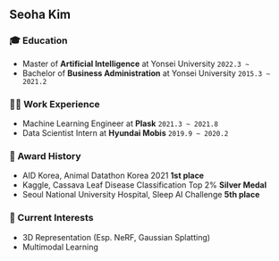 ## Seoha Kim

### 🎓 Education

- Master of <b>Artificial Intelligence</b> at Yonsei University ```2022.3 ~ ``` 
- Bachelor of <b>Business Administration</b> at Yonsei University ```2015.3 ~ 2021.2```


### 👩‍💼 Work Experience

- Machine Learning Engineer at <b>Plask</b> ```2021.3 ~ 2021.8```
- Data Scientist Intern at <b>Hyundai Mobis</b> ```2019.9 ~ 2020.2```


### 👑 Award History

- AID Korea, Animal Datathon Korea 2021 <b>1st place</b>
- Kaggle, Cassava Leaf Disease Classification Top 2% <b>Silver Medal</b>
- Seoul National University Hospital, Sleep AI Challenge <b>5th place</b>

### 🌈 Current Interests
- 3D Representation (Esp. NeRF, Gaussian Splatting)
- Multimodal Learning
